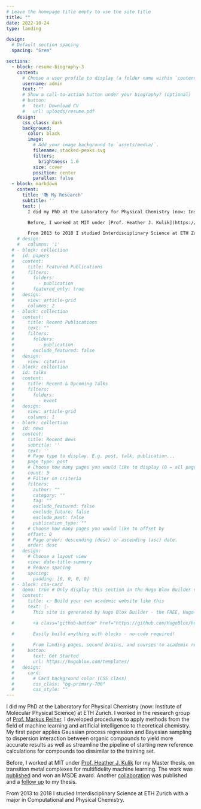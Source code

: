 ```yaml
---
# Leave the homepage title empty to use the site title
title: ""
date: 2022-10-24
type: landing

design:
  # Default section spacing
  spacing: "6rem"

sections:
  - block: resume-biography-3
    content:
      # Choose a user profile to display (a folder name within `content/authors/`)
      username: admin
      text: ""
      # Show a call-to-action button under your biography? (optional)
      # button:
      #   text: Download CV
      #   url: uploads/resume.pdf
    design:
      css_class: dark
      background:
        color: black
        image:
          # Add your image background to `assets/media/`.
          filename: stacked-peaks.svg
          filters:
            brightness: 1.0
          size: cover
          position: center
          parallax: false
  - block: markdown
    content:
      title: '📚 My Research'
      subtitle: ''
      text: |
        I did my PhD at the Laboratory for Physical Chemistry (now: Institute of Molecular Physical Science) at ETH Zurich. I worked in the research group of [Prof. Markus Reiher](https://reiher.ethz.ch/). I developed procedures to apply methods from the field of machine learning and artificial intelligence to theoretical chemistry. My first paper applies Gaussian process regression and Bayesian sampling to dispersion interaction between organic compounds to yield more accurate results as well as streamline the pipeline of starting new reference calculations for compounds too dissimilar to the training set.

        Before, I worked at MIT under [Prof. Heather J. Kulik](https://hjkgrp.mit.edu/) for my Master thesis, on transition metal complexes for multifidelity machine learning. The work was [published](https://pubs.rsc.org/en/content/articlelanding/2020/me/c9me00069k) and won an MSDE award. Another [collaboration](https://pubs.acs.org/doi/10.1021/acs.iecr.8b04015) was published and a [follow up](https://pubs.aip.org/aip/jcp/article/157/18/184112/2842053) to my thesis.

        From 2013 to 2018 I studied Interdisciplinary Science at ETH Zurich with a major in Computational and Physical Chemistry.
    # design:
    #   columns: '1'
  # - block: collection
  #   id: papers
  #   content:
  #     title: Featured Publications
  #     filters:
  #       folders:
  #         - publication
  #       featured_only: true
  #   design:
  #     view: article-grid
  #     columns: 2
  # - block: collection
  #   content:
  #     title: Recent Publications
  #     text: ""
  #     filters:
  #       folders:
  #         - publication
  #       exclude_featured: false
  #   design:
  #     view: citation
  # - block: collection
  #   id: talks
  #   content:
  #     title: Recent & Upcoming Talks
  #     filters:
  #       folders:
  #         - event
  #   design:
  #     view: article-grid
  #     columns: 1
  # - block: collection
  #   id: news
  #   content:
  #     title: Recent News
  #     subtitle: ''
  #     text: ''
  #     # Page type to display. E.g. post, talk, publication...
  #     page_type: post
  #     # Choose how many pages you would like to display (0 = all pages)
  #     count: 5
  #     # Filter on criteria
  #     filters:
  #       author: ""
  #       category: ""
  #       tag: ""
  #       exclude_featured: false
  #       exclude_future: false
  #       exclude_past: false
  #       publication_type: ""
  #     # Choose how many pages you would like to offset by
  #     offset: 0
  #     # Page order: descending (desc) or ascending (asc) date.
  #     order: desc
  #   design:
  #     # Choose a layout view
  #     view: date-title-summary
  #     # Reduce spacing
  #     spacing:
  #       padding: [0, 0, 0, 0]
  # - block: cta-card
  #   demo: true # Only display this section in the Hugo Blox Builder demo site
  #   content:
  #     title: 👉 Build your own academic website like this
  #     text: |-
  #       This site is generated by Hugo Blox Builder - the FREE, Hugo-based open source website builder trusted by 250,000+ academics like you.

  #       <a class="github-button" href="https://github.com/HugoBlox/hugo-blox-builder" data-color-scheme="no-preference: light; light: light; dark: dark;" data-icon="octicon-star" data-size="large" data-show-count="true" aria-label="Star HugoBlox/hugo-blox-builder on GitHub">Star</a>

  #       Easily build anything with blocks - no-code required!
        
  #       From landing pages, second brains, and courses to academic resumés, conferences, and tech blogs.
  #     button:
  #       text: Get Started
  #       url: https://hugoblox.com/templates/
  #   design:
  #     card:
  #       # Card background color (CSS class)
  #       css_class: "bg-primary-700"
  #       css_style: ""
---
```

I did my PhD at the Laboratory for Physical Chemistry (now: Institute of Molecular Physical Science) at ETH Zurich. I worked in the research group of [Prof. Markus Reiher](https://reiher.ethz.ch/). I developed procedures to apply methods from the field of machine learning and artificial intelligence to theoretical chemistry. My first paper applies Gaussian process regression and Bayesian sampling to dispersion interaction between organic compounds to yield more accurate results as well as streamline the pipeline of starting new reference calculations for compounds too dissimilar to the training set.

Before, I worked at MIT under [Prof. Heather J. Kulik](https://hjkgrp.mit.edu/) for my Master thesis, on transition metal complexes for multifidelity machine learning. The work was [published](https://pubs.rsc.org/en/content/articlelanding/2020/me/c9me00069k) and won an MSDE award. Another [collaboration](https://pubs.acs.org/doi/10.1021/acs.iecr.8b04015) was published and a [follow up](https://pubs.aip.org/aip/jcp/article/157/18/184112/2842053) to my thesis.

From 2013 to 2018 I studied Interdisciplinary Science at ETH Zurich with a major in Computational and Physical Chemistry.